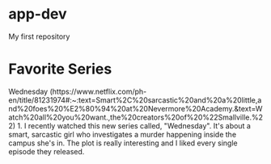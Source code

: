 # app-dev
 My first repository
<h1> Favorite Series </h1>
Wednesday (https://www.netflix.com/ph-en/title/81231974#:~:text=Smart%2C%20sarcastic%20and%20a%20little,and%20foes%20%E2%80%94%20at%20Nevermore%20Academy.&text=Watch%20all%20you%20want.,the%20creators%20of%20%22Smallville.%22)
1. I recently watched this new series called, "Wednesday". It's about a smart, sarcastic girl who investigates a murder happening inside the campus she's in. The plot is really interesting and I liked every single episode they released.
